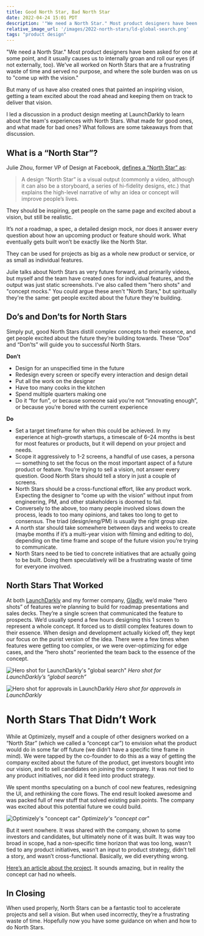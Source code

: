 ```yaml
---
title: Good North Star, Bad North Star
date: 2022-04-24 15:01 PDT
description: '"We need a North Star." Most product designers have been asked for one at some point, and it usually causes us to internally groan and roll our eyes (if not externally, too). We''ve all worked on North Stars that are a frustrating waste of time and served no purpose, and where the sole burden was on us to "come up with the vision."'
relative_image_url: '/images/2022-north-stars/ld-global-search.png'
tags: "product design"
---
```


"We need a North Star." Most product designers have been asked for one at some point, and it usually causes us to internally groan and roll our eyes (if not externally, too). We've all worked on North Stars that are a frustrating waste of time and served no purpose, and where the sole burden was on us to "come up with the vision."

But many of us have also created ones that painted an inspiring vision, getting a team excited about the road ahead and keeping them on track to deliver that vision.

I led a discussion in a product design meeting at LaunchDarkly to learn about the team's experiences with North Stars. What made for good ones, and what made for bad ones? What follows are some takeaways from that discussion.

## What is a “North Star”?

Julie Zhou, former VP of Design at Facebook, [defines a “North Star” as](https://medium.com/the-year-of-the-looking-glass/designs-north-star-d469193063c5):

> A design “North Star” is a visual output (commonly a video, although it can also be a storyboard, a series of hi-fidelity designs, etc.) that explains the high-level narrative of why an idea or concept will improve people’s lives.
>

They should be inspiring, get people on the same page and excited about a vision, but still be realistic.

It’s *not* a roadmap, a spec, a detailed design mock, nor does it answer every question about how an upcoming product or feature should work. What eventually gets built won’t be exactly like the North Star.

They can be used for projects as big as a whole new product or service, or as small as individual features.

Julie talks about North Stars as very future forward, and primarily videos, but myself and the team have created ones for individual features, and the output was just static screenshots. I've also called them "hero shots" and "concept mocks." You could argue these aren't "North Stars," but spiritually they're the same: get people excited about the future they're building.

## Do’s and Don’ts for North Stars

Simply put, good North Stars distill complex concepts to their essence, and get people excited about the future they’re building towards. These “Dos” and “Don’ts” will guide you to successful North Stars.

**Don’t**

- Design for an unspecified time in the future
- Redesign every screen or specify every interaction and design detail
- Put all the work on the designer
- Have too many cooks in the kitchen
- Spend multiple quarters making one
- Do it “for fun”, or because someone said you’re not “innovating enough”, or because you’re bored with the current experience

**Do**

- Set a target timeframe for when this could be achieved. In my experience at high-growth startups, a timescale of 6–24 months is best for most features or products, but it will depend on your project and needs.
- Scope it aggressively to 1-2 screens, a handful of use cases, a persona — something to set the focus on the most important aspect of a future product or feature. You’re trying to sell a vision, not answer every question. Good North Stars should tell a story in just a couple of screens.
- North Stars should be a cross-functional effort, like any product work. Expecting the designer to “come up with the vision” without input from engineering, PM, and other stakeholders is doomed to fail.
- Conversely to the above, too many people involved slows down the process, leads to too many opinions, and takes too long to get to consensus. The triad (design/eng/PM) is usually the right group size.
- A north star should take somewhere between days and weeks to create (maybe months if it’s a multi-year vision with filming and editing to do), depending on the time frame and scope of the future vision you’re trying to communicate.
- North Stars need to be tied to concrete initiatives that are actually going to be built. Doing them speculatively will be a frustrating waste of time for everyone involved.

## North Stars That Worked

At both [LaunchDarkly](https://www.launchdarkly.com) and my former company, [Gladly](https://www.gladly.com), we’d make “hero shots” of features we’re planning to build for roadmap presentations and sales decks. They’re a single screen that communicated the feature to prospects. We’d usually spend a few hours designing this 1 screen to represent a whole concept. It forced us to distill complex features down to their essence. When design and development actually kicked off, they kept our focus on the purist version of the idea. There were a few times when features were getting too complex, or we were over-optimizing for edge cases, and the “hero shots” reoriented the team back to the essence of the concept.

![Hero shot for LaunchDarkly's "global search"](/images/2022-north-stars/ld-global-search.png)
_Hero shot for LaunchDarkly’s “global search”_

![Hero shot for approvals in LaunchDarkly](/images/2022-north-stars/ld-approvals.png)
_Hero shot for approvals in LaunchDarkly_

# North Stars That Didn’t Work

While at Optimizely, myself and a couple of other designers worked on a “North Star” (which we called a “concept car”) to envision what the product would do in some far off future (we didn’t have a specific time frame in mind). We were tapped by the co-founder to do this as a way of getting the company excited about the future of the product, get investors bought into our vision, and to sell candidates on joining the company. It was *not* tied to any product initiatives, nor did it feed into product strategy.

We spent months speculating on a bunch of cool new features, redesigning the UI, and rethinking the core flows. The end result looked awesome and was packed full of new stuff that solved existing pain points. The company was excited about this potential future we could build.

![Optimizely's "concept car"](/images/2022-north-stars/optimizely-concept-car.png)
_Optimizely's "concept car"_

But it went nowhere. It was shared with the company, shown to some investors and candidates, but ultimately none of it was built. It was way too broad in scope, had a non-specific time horizon that was too long, wasn’t tied to any product initiatives, wasn’t an input to product strategy, didn’t tell a story, and wasn’t cross-functional. Basically, we did everything wrong.

[Here’s an article about the project](https://medium.com/design-optimizely/the-product-designer-s-concept-car-24868ce8792). It sounds amazing, but in reality the concept car had no wheels.

## In Closing

When used properly, North Stars can be a fantastic tool to accelerate projects and sell a vision. But when used incorrectly, they’re a frustrating waste of time. Hopefully now you have some guidance on when and how to do North Stars.
